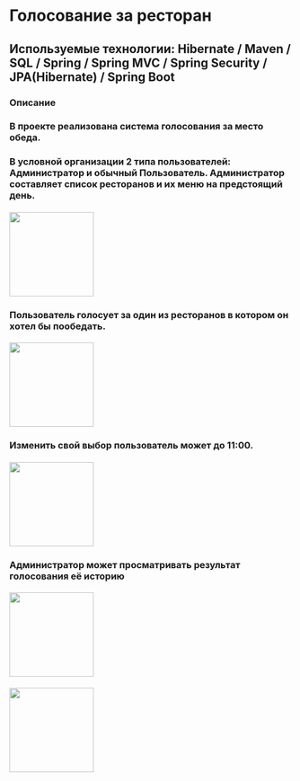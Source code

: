 # Голосование за ресторан

## Используемые технологии: Hibernate / Maven / SQL / Spring / Spring MVC / Spring Security / JPA(Hibernate) / Spring Boot
### Описание
### В проекте реализована система голосования за место обеда.

### В условной организации 2 типа пользователей: Администратор и обычный Пользователь.  Администратор составляет список ресторанов и их меню на предстоящий день.
#### <img src="https://user-images.githubusercontent.com/71580397/117102556-02477500-ad92-11eb-89f0-1879b4399da5.png" width="150">  

### Пользователь голосует за один из ресторанов в котором он хотел бы пообедать.   
#### <img src="https://user-images.githubusercontent.com/71580397/117102675-3e7ad580-ad92-11eb-83cb-5ccdac2f6a0b.png" width="150">   

### Изменить свой выбор пользователь может до 11:00.  
#### <img src="https://user-images.githubusercontent.com/71580397/117102699-50f50f00-ad92-11eb-8ba7-d93edaa6f4fb.png" width="150">   
  
  
 ### Администратор может просматривать результат голосования её историю  
 #### <img src="https://user-images.githubusercontent.com/71580397/117099649-205da700-ad8b-11eb-9955-6078feaf354d.png" width="150">
 #### <img src="https://user-images.githubusercontent.com/71580397/117103142-3707fc00-ad93-11eb-8478-245b3b4fddfa.png" width="150">
